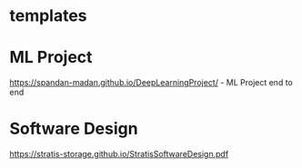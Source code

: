 # templates

# ML Project
https://spandan-madan.github.io/DeepLearningProject/ - ML Project end to end

# Software Design
https://stratis-storage.github.io/StratisSoftwareDesign.pdf
